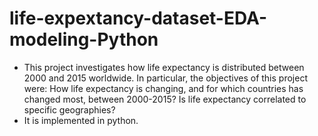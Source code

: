 # life-expextancy-dataset-EDA-modeling-Python
- This project investigates how life expectancy is distributed between 2000 and 2015 worldwide. In particular, the objectives of this
project were: How life expectancy is changing, and for which countries has changed most, between 2000-2015? Is life expectancy correlated
to specific geographies?
- It is implemented in python.
